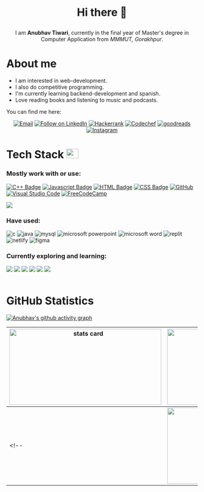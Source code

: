 <!-- README FILE GITHUB -->

# <p align="center">Hi there 👋</p>
<p align="center">I am <b>Anubhav Tiwari</b>, currently in the final year of Master's degree in Computer Application from <i>MMMUT, Gorakhpur</i>.</p>


<!--About Me -->
<h1>About me</h1>
<ul>
  <li>I am interested in web-development.</li>
  <li>I also do competitive programming.</li>
  <li>I'm currently learning backend-development and spanish.</li>
  <li>Love reading books and listening to music and podcasts.</li>
</ul>

You can find me here:
<p align="center">
  <a href="mailto:anubhavtiwari4647@gmail.com"> <img title="Email" src="https://img.shields.io/badge/Gmail-D14836?style=for-the-badge&logo=gmail&logoColor=white"/></a>
  <a href="https://www.linkedin.com/in/anubhavtiwari4647/"> <img title="Follow on LinkedIn" src="https://img.shields.io/badge/LinkedIn-0077B5?style=for-the-badge&logo=linkedin&logoColor=white"/></a>
  <a href="https://www.hackerrank.com/anubhavtiwari47"> <img title="Hackerrank" src="https://img.shields.io/badge/-Hackerrank-2EC866?style=for-the-badge&logo=HackerRank&logoColor=white"/></a>
  <a href="https://www.codechef.com/users/anubhavtiwari7"> <img title="Codechef" src="https://img.shields.io/badge/CodeChef-%23964B00.svg?style=for-the-badge&logo=CodeChef&logoColor=white"/></a>
  <a href="https://www.goodreads.com/user/show/172762316-anubhav-tiwari"><img title="goodreads" src="https://img.shields.io/badge/Goodreads-F3F1EA?style=for-the-badge&logo=goodreads&logoColor=372213"></a>
<!--   <a href="https://open.spotify.com/user/nlgtkak58cu84o531m5vcmx4h"><img title="spotify" src="https://img.shields.io/badge/Spotify-1ED760?style=for-the-badge&logo=spotify&logoColor=white"></a> -->
  <a href="https://www.instagram.com/anubhavtiwari_47/"> <img title="Instagram" src="https://img.shields.io/badge/Instagram-%23E4405F.svg?style=for-the-badge&logo=Instagram&logoColor=white"/></a>
<!--   <a href="https://twitter.com/anubhavtiwari47"> <img title="TwitterX" src="https://img.shields.io/badge/X-%23000000.svg?style=for-the-badge&logo=X&logoColor=white"/></a> -->
<!--   <a href="https://www.freecodecamp.org/anubhavtiwari47"> <img title="freeCodeCamp" src="https://img.shields.io/badge/Freecodecamp-%23123.svg?&style=for-the-badge&logo=freecodecamp&logoColor=green"/></a> -->
<!--   <a href="https://www.linktr.ee/anubhavtiwari_47"><img title="linktree" src="https://img.shields.io/badge/linktree-1de9b6?style=for-the-badge&logo=linktree&logoColor=white"></a> -->
<!--   <a href="https://www.threads.net/@anubhavtiwari_47"><img title="threads" src="https://img.shields.io/badge/Threads-000000?style=for-the-badge&logo=Threads&logoColor=white"></a> -->
</p>

<!-- <br> -->
<!-- <br> -->

<!--My Skills and Current Learning Badges  -->
<h1> Tech Stack <img src = "https://media2.giphy.com/media/QssGEmpkyEOhBCb7e1/giphy.gif?cid=ecf05e47a0n3gi1bfqntqmob8g9aid1oyj2wr3ds3mg700bl&rid=giphy.gif" width = 32px; height=25px> </h1>

<h3>Mostly work with or use:</h3> 
<div>

  [![C++ Badge](https://img.shields.io/badge/c++-%2300599C.svg?style=for-the-badge&logo=c%2B%2B&logoColor=white)](#) 
  [![Javascript Badge](https://img.shields.io/badge/javascript-%23323330.svg?style=for-the-badge&logo=javascript&logoColor=%23F7DF1E)](#) 
  [![HTML Badge](https://img.shields.io/badge/html5-%23E34F26.svg?style=for-the-badge&logo=html5&logoColor=white)](#) 
  [![CSS Badge](https://img.shields.io/badge/css3-%231572B6.svg?style=for-the-badge&logo=css3&logoColor=white)](#)
  [![GitHub](https://img.shields.io/badge/github-%23121011.svg?style=for-the-badge&logo=github&logoColor=white)](#)
  [![Visual Studio Code](https://img.shields.io/badge/Visual%20Studio%20Code-0078d7.svg?style=for-the-badge&logo=visual-studio-code&logoColor=white)](#)
  [![FreeCodeCamp](https://img.shields.io/badge/Freecodecamp-%23123.svg?&style=for-the-badge&logo=freecodecamp&logoColor=green)](#)
<!--  [![Git](https://img.shields.io/badge/git-%23F05033.svg?style=for-the-badge&logo=git&logoColor=white)](#) -->
  <img src="https://img.shields.io/badge/tailwindcss-%2338B2AC.svg?style=for-the-badge&logo=tailwind-css&logoColor=white">
<!--  [![Duolingo](https://img.shields.io/badge/Duolingo-%234DC730.svg?style=for-the-badge&logo=Duolingo&logoColor=white)](#) -->
</div>

<h3>Have used:</h3>
<div>
  <img src="https://img.shields.io/badge/c-%2300599C.svg?style=for-the-badge&logo=c&logoColor=white" alt="c">
  <img src="https://img.shields.io/badge/java-%23ED8B00.svg?style=for-the-badge&logo=openjdk&logoColor=white" alt="java">
  <img src="https://img.shields.io/badge/MySQL-ff7926?style=for-the-badge&logo=mysql&logoColor=white" alt="mysql">
<!--   <img src="https://img.shields.io/badge/Ubuntu-E95420?style=for-the-badge&logo=ubuntu&logoColor=white" alt="ubuntu"> -->
  <img src="https://img.shields.io/badge/Microsoft_PowerPoint-B7472A?style=for-the-badge&logo=microsoft-powerpoint&logoColor=white" alt="microsoft powerpoint">
  <img src="https://img.shields.io/badge/Microsoft_Word-2B579A?style=for-the-badge&logo=microsoft-word&logoColor=white" alt="microsoft word">
<!--   <img src="https://img.shields.io/badge/python-3670A0?style=for-the-badge&logo=python&logoColor=ffdd54" alt="python"> -->
  <img src="https://img.shields.io/badge/Replit-DD1200?style=for-the-badge&logo=Replit&logoColor=white" alt="replit">
  <img src="https://img.shields.io/badge/netlify-%23000000.svg?style=for-the-badge&logo=netlify&logoColor=#00C7B7" alt="netlify">
  <img src="https://img.shields.io/badge/figma-%23F24E1E.svg?style=for-the-badge&logo=figma&logoColor=white" alt="figma">
<!--   <img src="https://img.shields.io/badge/tailwindcss-%2338B2AC.svg?style=for-the-badge&logo=tailwind-css&logoColor=white"> -->
<!--   <img src="https://img.shields.io/badge/MDN_Web_Docs-black?style=for-the-badge&logo=mdnwebdocs&logoColor=white"> -->
</div>

<h3>Currently exploring and learning:</h3>
<div>
  <img src="https://img.shields.io/badge/node.js-6DA55F?style=for-the-badge&logo=node.js&logoColor=white">
  <img src="https://img.shields.io/badge/express.js-%23404d59.svg?style=for-the-badge&logo=express&logoColor=%2361DAFB">
<!--   <img src="https://img.shields.io/badge/NPM-%23CB3837.svg?style=for-the-badge&logo=npm&logoColor=white"> -->
<!--   <img src="https://img.shields.io/badge/NODEMON-%23323330.svg?style=for-the-badge&logo=nodemon&logoColor=%BBDEAD"> -->
  <img src="https://img.shields.io/badge/MongoDB-%234ea94b.svg?style=for-the-badge&logo=mongodb&logoColor=white">
<!--   <img src="https://img.shields.io/badge/firebase-a08021?style=for-the-badge&logo=firebase&logoColor=ffcd34"> -->
  <img src="https://img.shields.io/badge/react-%2320232a.svg?style=for-the-badge&logo=react&logoColor=%2361DAFB">
<!--   <img src="https://img.shields.io/badge/React_Router-CA4245?style=for-the-badge&logo=react-router&logoColor=white"> -->
<!--   <img src="https://img.shields.io/badge/redux-%23593d88.svg?style=for-the-badge&logo=redux&logoColor=white"> -->
<!--   <img src="https://img.shields.io/badge/JWT-black?style=for-the-badge&logo=JSON%20web%20tokens"> -->
  <img src="https://img.shields.io/badge/Insomnia-black?style=for-the-badge&logo=insomnia&logoColor=5849BE">
  <img src="https://img.shields.io/badge/Udemy-A435F0?style=for-the-badge&logo=Udemy&logoColor=white">
</div>

<!-- <p align="left"> <img src="https://komarev.com/ghpvc/?username=anubhav7747&label=Profile%20views&color=0e75b6&style=flat" alt="anubhav7747" /></p> -->

<br>
<!-- <hr> -->

<!-- ACTIVITY GRAPH TRACKER -->
<h1>GitHub Statistics</h1>
<div>
  
  <!--  CONTRIBUTION AND STREAK BLOCK -->
  <!-- ![Stats Card](https://github-readme-streak-stats.herokuapp.com/?user=anubhav7747&theme=radical) -->
  
  <!-- <img alt= "stats card" height="200px" width="400" src="https://github-readme-streak-stats.herokuapp.com/?user=anubhav7747&theme=radical"> -->
  <!-- <br> -->
  

  <!-- GITHUB STATISTICS -->
  <!-- ![GitHub Stats](https://github-readme-stats.vercel.app/api?username=anubhav7747&count_private=true&theme=radical&show_icons=true) -->

  <!-- <img height="200px" width="400" src="https://github-readme-stats.vercel.app/api?username=anubhav7747&count_private=true&theme=radical&show_icons=true" /> -->
  <!-- <br> -->
  
  
  <!-- TOP LANGUAGES -->
  <!-- ![Top Langs](https://github-readme-stats.vercel.app/api/top-langs/?username=anubhav7747&layout=compact&theme=radical&show_icons=true) -->
  <!-- <img height="200px" width="400" src="https://github-readme-stats.vercel.app/api/top-langs/?username=anubhav7747&layout=compact&theme=radical&show_icons=true" /> -->

  [![Anubhav's github activity graph](https://github-readme-activity-graph.vercel.app/graph?username=anubhav7747&bg_color=0c023b&color=4c5a9e&line=4c529e&point=5b3a83&area=true&hide_border=true)](https://github.com/anubhav7747/github-readme-activity-graph)
</div>

<!-- <hr> -->
<!-- <br> -->
  | <img alt= "stats card" height="200px" width="400" src="https://github-readme-streak-stats.herokuapp.com/?user=anubhav7747&theme=radical"> | <img height="200px" width="400" src="https://github-readme-stats.vercel.app/api?username=anubhav7747&count_private=true&theme=radical&show_icons=true" /> | <img height="200px" width="400" src="https://github-readme-stats.vercel.app/api/top-langs/?username=anubhav7747&layout=compact&theme=radical&show_icons=true" /> |
  | --- | --- | --- |
  <!-- | <img height="200px" width="400" src="https://github-readme-stats.vercel.app/api/top-langs/?username=anubhav7747&layout=compact&theme=radical&show_icons=true" /> | <img height="200px" width="400" src="https://github-readme-activity-graph.vercel.app/graph?username=anubhav7747&bg_color=0c023b&color=4c5a9e&line=4c529e&point=5b3a83&area=true&hide_border=true" /> | -->



<!--
**anubhav7747/anubhav7747** is a ✨ _special_ ✨ repository because its `README.md` (this file) appears on your GitHub profile.

Here are some ideas to get you started:

- 🔭 I’m currently working on ...
- 🌱 I’m currently learning ...
- 👯 I’m looking to collaborate on ...
- 🤔 I’m looking for help with ...
- 💬 Ask me about ...
- 📫 How to reach me: ...
- 😄 Pronouns: ...
- ⚡ Fun fact: ...
-->
